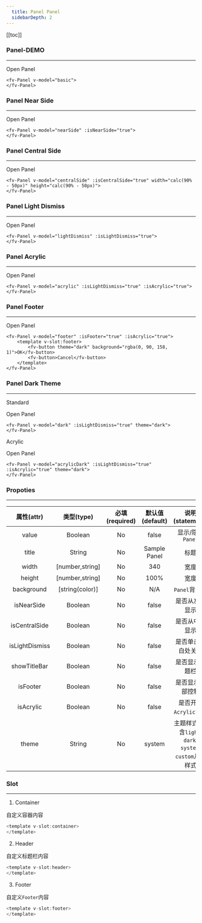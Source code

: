 ```yaml
---
  title: Panel Panel
  sidebarDepth: 2
---
```

  
[[toc]]

### Panel-DEMO
---

<script>
export default {
    data () {
        return {
            basic: false,
            nearSide: false,
            centralSide: false,
            lightDismiss: false,
            acrylic: false,
            footer: false,
            dark: false,
            acrylicDark: false
        }
    }
}
</script>

<ClientOnly>
<fv-button style="width: 200px;" @click="basic = true">Open Panel</fv-button>
<fv-Panel v-model="basic">
</fv-Panel>
</ClientOnly>

```vue
<fv-Panel v-model="basic">
</fv-Panel>
```

### Panel Near Side
---

<ClientOnly>
<fv-button style="width: 200px;" @click="nearSide = true">Open Panel</fv-button>
<fv-Panel v-model="nearSide" :isNearSide="true">
</fv-Panel>
</ClientOnly>

```vue
<fv-Panel v-model="nearSide" :isNearSide="true">
</fv-Panel>
```

### Panel Central Side
---

<ClientOnly>
<fv-button style="width: 200px;" @click="centralSide = true">Open Panel</fv-button>
<fv-Panel v-model="centralSide" :isCentralSide="true" width="calc(90% - 50px)" height="calc(90% - 50px)">
</fv-Panel>
</ClientOnly>

```vue
<fv-Panel v-model="centralSide" :isCentralSide="true" width="calc(90% - 50px)" height="calc(90% - 50px)">
</fv-Panel>
```

### Panel Light Dismiss
---

<ClientOnly>
<fv-button style="width: 200px;" @click="lightDismiss = true">Open Panel</fv-button>
<fv-Panel v-model="lightDismiss" :isLightDismiss="true">
</fv-Panel>
</ClientOnly>

```vue
<fv-Panel v-model="lightDismiss" :isLightDismiss="true">
</fv-Panel>
```

### Panel Acrylic
---

<ClientOnly>
<fv-button style="width: 200px;" @click="acrylic = true">Open Panel</fv-button>
<fv-Panel v-model="acrylic" :isLightDismiss="true" :isAcrylic="true">
</fv-Panel>
</ClientOnly>

```vue
<fv-Panel v-model="acrylic" :isLightDismiss="true" :isAcrylic="true">
</fv-Panel>
```

### Panel Footer
---

<ClientOnly>
<fv-button style="width: 200px;" @click="footer = true">Open Panel</fv-button>
<fv-Panel v-model="footer" :isFooter="true" :isAcrylic="true">
<template v-slot:footer>
    <fv-button theme="dark" background="rgba(0, 90, 158, 1)">OK</fv-button>
    <fv-button @click="footer = false">Cancel</fv-button>
</template>
</fv-Panel>
</ClientOnly>

```vue
<fv-Panel v-model="footer" :isFooter="true" :isAcrylic="true">
    <template v-slot:footer>
        <fv-button theme="dark" background="rgba(0, 90, 158, 1)">OK</fv-button>
        <fv-button>Cancel</fv-button>
    </template>
</fv-Panel>
```

### Panel Dark Theme
---

Standard

<ClientOnly>
<fv-button style="width: 200px;" @click="dark = true">Open Panel</fv-button>
<fv-Panel v-model="dark" :isLightDismiss="true" theme="dark">
</fv-Panel>
</ClientOnly>

```vue
<fv-Panel v-model="dark" :isLightDismiss="true" theme="dark">
</fv-Panel>
```

Acrylic

<ClientOnly>
<fv-button style="width: 200px;" @click="acrylicDark = true">Open Panel</fv-button>
<fv-Panel v-model="acrylicDark" :isLightDismiss="true" :isAcrylic="true" theme="dark">
</fv-Panel>
</ClientOnly>

```vue
<fv-Panel v-model="acrylicDark" :isLightDismiss="true" :isAcrylic="true" theme="dark">
</fv-Panel>
```

### Propoties
---
|   属性(attr)   |             类型(type)             | 必填(required) | 默认值(default) |    说明(statement)    |
|:--------------:|:----------------------------------:|:--------------:|:---------------:|:---------------------:|
|     value      |             Boolean              |       No       |      false      |   显示/隐藏`Panel`    |
|     title      |              String              |       No       |  Sample Panel   |         标题          |
|     width      |          [number,string]           |       No       |       340       |         宽度          |
|     height     |          [number,string]           |       No       |      100%       |         宽度          |
|   background   |          [string(color)]           |       No       |       N/A       |     `Panel`背景色     |
|   isNearSide   |             Boolean              |       No       |      false      |    是否从左侧显示     |
| isCentralSide  |             Boolean              |       No       |      false      |    是否从中央显示     |
| isLightDismiss |             Boolean              |       No       |      false      |  是否单击空白处关闭   |
|  showTitleBar  |             Boolean              |       No       |      false      |    是否显示标题栏     |
|    isFooter    |             Boolean              |       No       |      false      |   是否显示底部控制    |
|   isAcrylic    |             Boolean              |       No       |      false      | 是否开启`Acrylic`效果 |
|     theme     | String |       No       |     system      |       主题样式, 包含`light`, `dark`, `system`, `custom`几种样式              |

### Slot
---
1. Container

自定义容器内容

```javascript
<template v-slot:container>
</template>
```

2. Header

自定义标题栏内容

```javascript
<template v-slot:header>
</template>
```

3. Footer

自定义`Footer`内容

```javascript
<template v-slot:footer>
</template>
```